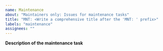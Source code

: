 ```yaml
---
name: Maintenance
about: "Maintainers only: Issues for maintenance tasks"
title: "MNT: <Write a comprehensive title after the 'MNT: ' prefix>"
labels: "maintenance"
assignees: ""
---
```


**Description of the maintenance task**

<!--
Please, explain in detail the issue that requires action to be taken, or why we
should implement certain feature to easy and improve the maintenance of the
package.

If the task can be split in different PRs, list suggested action items to start
working on it.
-->
